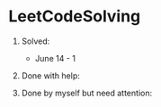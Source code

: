 # LeetCodeSolving
1. Solved:
    - June
    14 - 1

2. Done with help:

3. Done by myself but need attention: